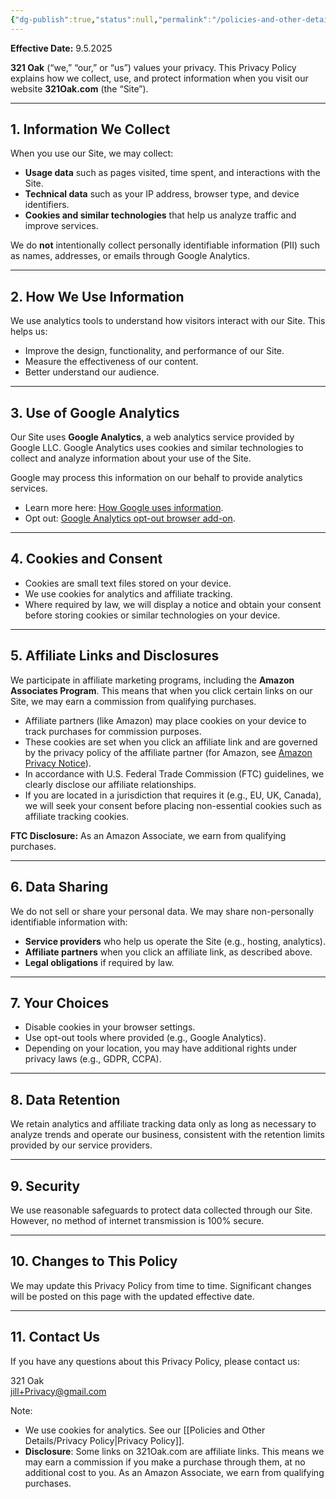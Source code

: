 ```yaml
---
{"dg-publish":true,"status":null,"permalink":"/policies-and-other-details/privacy-policy/","dgPassFrontmatter":true,"noteIcon":""}
---
```



**Effective Date:** 9.5.2025

**321 Oak** (“we,” “our,” or “us”) values your privacy. This Privacy Policy explains how we collect, use, and protect information when you visit our website **321Oak.com** (the “Site”).

---

## 1. Information We Collect

When you use our Site, we may collect:

- **Usage data** such as pages visited, time spent, and interactions with the Site.
- **Technical data** such as your IP address, browser type, and device identifiers.
- **Cookies and similar technologies** that help us analyze traffic and improve services.

We do **not** intentionally collect personally identifiable information (PII) such as names, addresses, or emails through Google Analytics.

---

## 2. How We Use Information

We use analytics tools to understand how visitors interact with our Site. This helps us:

- Improve the design, functionality, and performance of our Site.
- Measure the effectiveness of our content.
- Better understand our audience.

---

## 3. Use of Google Analytics

Our Site uses **Google Analytics**, a web analytics service provided by Google LLC. Google Analytics uses cookies and similar technologies to collect and analyze information about your use of the Site.

Google may process this information on our behalf to provide analytics services.

- Learn more here: [How Google uses information](https://www.google.com/policies/privacy/partners/).
- Opt out: [Google Analytics opt-out browser add-on](https://tools.google.com/dlpage/gaoptout).

---

## 4. Cookies and Consent

- Cookies are small text files stored on your device.
- We use cookies for analytics and affiliate tracking.
- Where required by law, we will display a notice and obtain your consent before storing cookies or similar technologies on your device.

---

## 5. Affiliate Links and Disclosures

We participate in affiliate marketing programs, including the **Amazon Associates Program**. This means that when you click certain links on our Site, we may earn a commission from qualifying purchases.

- Affiliate partners (like Amazon) may place cookies on your device to track purchases for commission purposes.
- These cookies are set when you click an affiliate link and are governed by the privacy policy of the affiliate partner (for Amazon, see [Amazon Privacy Notice](https://www.amazon.com/gp/help/customer/display.html?nodeId=468496)).
- In accordance with U.S. Federal Trade Commission (FTC) guidelines, we clearly disclose our affiliate relationships.
- If you are located in a jurisdiction that requires it (e.g., EU, UK, Canada), we will seek your consent before placing non-essential cookies such as affiliate tracking cookies.

**FTC Disclosure:** As an Amazon Associate, we earn from qualifying purchases.

---

## 6. Data Sharing

We do not sell or share your personal data. We may share non-personally identifiable information with:

- **Service providers** who help us operate the Site (e.g., hosting, analytics).
- **Affiliate partners** when you click an affiliate link, as described above.
- **Legal obligations** if required by law.

---

## 7. Your Choices

- Disable cookies in your browser settings.
- Use opt-out tools where provided (e.g., Google Analytics).
- Depending on your location, you may have additional rights under privacy laws (e.g., GDPR, CCPA).

---

## 8. Data Retention

We retain analytics and affiliate tracking data only as long as necessary to analyze trends and operate our business, consistent with the retention limits provided by our service providers.

---

## 9. Security

We use reasonable safeguards to protect data collected through our Site. However, no method of internet transmission is 100% secure.

---

## 10. Changes to This Policy

We may update this Privacy Policy from time to time. Significant changes will be posted on this page with the updated effective date.

---

## 11. Contact Us

If you have any questions about this Privacy Policy, please contact us:

321 Oak  
jill+Privacy@gmail.com


Note:
- We use cookies for analytics. See our [[Policies and Other Details/Privacy Policy\|Privacy Policy]].
- **Disclosure**: Some links on 321Oak.com are affiliate links. This means we may earn a commission if you make a purchase through them, at no additional cost to you. As an Amazon Associate, we earn from qualifying purchases.
